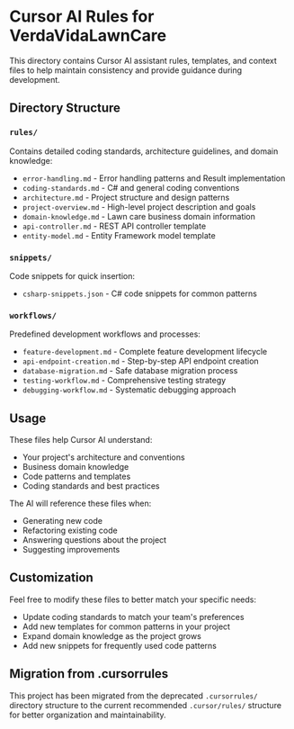 # Cursor AI Rules for VerdaVidaLawnCare

This directory contains Cursor AI assistant rules, templates, and context files to help maintain consistency and provide guidance during development.

## Directory Structure

### `rules/`
Contains detailed coding standards, architecture guidelines, and domain knowledge:
- `error-handling.md` - Error handling patterns and Result<T> implementation
- `coding-standards.md` - C# and general coding conventions
- `architecture.md` - Project structure and design patterns
- `project-overview.md` - High-level project description and goals
- `domain-knowledge.md` - Lawn care business domain information
- `api-controller.md` - REST API controller template
- `entity-model.md` - Entity Framework model template

### `snippets/`
Code snippets for quick insertion:
- `csharp-snippets.json` - C# code snippets for common patterns

### `workflows/`
Predefined development workflows and processes:
- `feature-development.md` - Complete feature development lifecycle
- `api-endpoint-creation.md` - Step-by-step API endpoint creation
- `database-migration.md` - Safe database migration process
- `testing-workflow.md` - Comprehensive testing strategy
- `debugging-workflow.md` - Systematic debugging approach

## Usage

These files help Cursor AI understand:
- Your project's architecture and conventions
- Business domain knowledge
- Code patterns and templates
- Coding standards and best practices

The AI will reference these files when:
- Generating new code
- Refactoring existing code
- Answering questions about the project
- Suggesting improvements

## Customization

Feel free to modify these files to better match your specific needs:
- Update coding standards to match your team's preferences
- Add new templates for common patterns in your project
- Expand domain knowledge as the project grows
- Add new snippets for frequently used code patterns

## Migration from .cursorrules

This project has been migrated from the deprecated `.cursorrules/` directory structure to the current recommended `.cursor/rules/` structure for better organization and maintainability.
